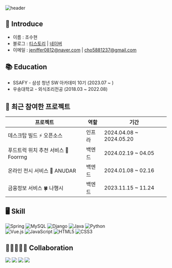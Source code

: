 ![header](https://capsule-render.vercel.app/api?type=slice&color=gradient&height=200&section=footer&text=CHO%20Suhyeon&fontSize=100)

## 👩 Introduce 
- 이름 : 조수현
- 블로그 : [티스토리](https://jeniffer0812techstory.tistory.com/) | [네이버](https://blog.naver.com/jeniffer0812)
- 이메일 : jeniffer0812@naver.com | cho5881237@gmail.com


## 📚 Education 
- SSAFY - 삼성 청년 SW 아카데미 10기 (2023.07 ~ ) 
- 우송대학교 - 외식조리전공 (2018.03 ~ 2022.08)

## 📌 최근 참여한 프로젝트

| 프로젝트 | 역할 | 기간 |
|---|---|---|
| 데스크탑 빌드 ⚡ 오픈소스  | 인프라 | 2024.04.08 ~ 2024.05.20 |
| 푸드트럭 위치 추천 서비스 🚚 Foorrng  | 백엔드 | 2024.02.19 ~ 04.05 |
| 온라인 전시 서비스 🎨 ANUDAR  | 백엔드 | 2024.01.08 ~ 02.16 | 
| 금융정보 서비스 🍀 나행시  | 백엔드 | 2023.11.15 ~ 11.24 |


   
## 🖥 Skill 

![Spring](https://img.shields.io/badge/spring-%236DB33F.svg?style=for-the-badge&logo=spring&logoColor=white)
![MySQL](https://img.shields.io/badge/mysql-%2300f.svg?style=for-the-badge&logo=mysql&logoColor=white)
![Django](https://img.shields.io/badge/django-%23092E20.svg?style=for-the-badge&logo=django&logoColor=white)
![Java](https://img.shields.io/badge/java-%23ED8B00.svg?style=for-the-badge&logo=openjdk&logoColor=white)
![Python](https://img.shields.io/badge/python-3670A0?style=for-the-badge&logo=python&logoColor=ffdd54)
<br>
![Vue.js](https://img.shields.io/badge/vuejs-%2335495e.svg?style=for-the-badge&logo=vuedotjs&logoColor=%234FC08D)
![JavaScript](https://img.shields.io/badge/javascript-%23323330.svg?style=for-the-badge&logo=javascript&logoColor=%23F7DF1E)
![HTML5](https://img.shields.io/badge/html5-%23E34F26.svg?style=for-the-badge&logo=html5&logoColor=white)
![CSS3](https://img.shields.io/badge/css3-%231572B6.svg?style=for-the-badge&logo=css3&logoColor=white)


## 👨🏿‍🤝‍👨🏿 Collaboration

<img src="https://img.shields.io/badge/github-181717?style=for-the-badge&logo=github&logoColor=white"> <img src="https://img.shields.io/badge/notion-white?style=for-the-badge&logo=notion&logoColor=black"> <img src="https://img.shields.io/badge/jira-0052CC?style=for-the-badge&logo=jirasoftware&logoColor=white"> <img src="https://img.shields.io/badge/figma-F24E1E?style=for-the-badge&logo=figma&logoColor=white">
